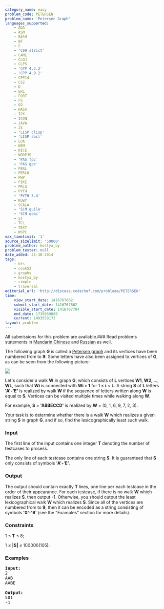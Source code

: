 ```yaml
---
category_name: easy
problem_code: PETERSEN
problem_name: 'Petersen Graph'
languages_supported:
    - ADA
    - ASM
    - BASH
    - BF
    - C
    - 'C99 strict'
    - CAML
    - CLOJ
    - CLPS
    - 'CPP 4.3.2'
    - 'CPP 4.9.2'
    - CPP14
    - CS2
    - D
    - ERL
    - FORT
    - FS
    - GO
    - HASK
    - ICK
    - ICON
    - JAVA
    - JS
    - 'LISP clisp'
    - 'LISP sbcl'
    - LUA
    - NEM
    - NICE
    - NODEJS
    - 'PAS fpc'
    - 'PAS gpc'
    - PERL
    - PERL6
    - PHP
    - PIKE
    - PRLG
    - PYTH
    - 'PYTH 3.4'
    - RUBY
    - SCALA
    - 'SCM guile'
    - 'SCM qobi'
    - ST
    - TCL
    - TEXT
    - WSPC
max_timelimit: '1'
source_sizelimit: '50000'
problem_author: kostya_by
problem_tester: null
date_added: 25-10-2014
tags:
    - bfs
    - cook52
    - graphs
    - kostya_by
    - simple
    - traversal
editorial_url: 'http://discuss.codechef.com/problems/PETERSEN'
time:
    view_start_date: 1416767862
    submit_start_date: 1416767862
    visible_start_date: 1416767794
    end_date: 1735669800
    current: 1493558173
layout: problem
---
```

All submissions for this problem are available.###  Read problems statements in [Mandarin Chinese](http://www.codechef.com/download/translated/COOK52/mandarin/PETERSEN.pdf) and [Russian](http://www.codechef.com/download/translated/COOK52/russian/PETERSEN.pdf) as well.

 The following graph **G** is called a [Petersen graph](http://en.wikipedia.org/wiki/Petersen_graph) and its vertices have been numbered from  to **9**. Some letters have also been assigned to vertices of **G**, as can be seen from the following picture:

 ![](//www.codechef.com//download/Petersen1tinysvg.png)

 Let's consider a walk **W** in graph **G**, which consists of **L** vertices **W1**, **W2**, ..., **WL**, such that **Wi** is connected with **Wi + 1** for 1 ≤ **i** < **L**. A string **S** of **L** letters **'A'-'E'** is realized by walk **W** if the sequence of letters written along **W** is equal to **S**. Vertices can be visited multiple times while walking along **W**.

For example, **S** = **'ABBECCD'** is realized by **W** = (0, 1, 6, 9, 7, 2, 3).

Your task is to determine whether there is a walk **W** which realizes a given string **S** in graph **G**, and if so, find the lexicographically least such walk.

### Input

 The first line of the input contains one integer **T** denoting the number of testcases to process.

 The only line of each testcase contains one string **S**. It is guaranteed that **S** only consists of symbols **'A'-'E'**.

### Output

 The output should contain exactly **T** lines, one line per each testcase in the order of their appearance. For each testcase, if there is no walk **W** which realizes **S**, then output **-1**. Otherwise, you should output the least lexicographical walk **W** which realizes **S**. Since all of the vertices are numbered from  to **9**, then it can be encoded as a string consisting of symbols **'0'-'9'** (see the "Examples" section for more details).

### Constraints

1 ≤ **T** ≤ 8;

1 ≤ **|S|** ≤ 100000(105).

### Examples

<pre><b>Input:</b>
2
AAB
AABE

<b>Output:</b>
501
-1

</pre>
